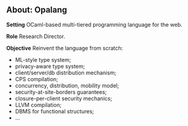 ## About: Opalang

**Setting** OCaml-based multi-tiered programming language for the web.

**Role** Research Director.

**Objective** Reinvent the language from scratch:

- ML-style type system;
- privacy-aware type system;
- client/server/db distribution mechanism;
- CPS compilation;
- concurrency, distribution, mobility model;
- security-at-site-borders guarantees;
- closure-per-client security mechanics;
- LLVM compilation;
- DBMS for functional structures;
- ...

